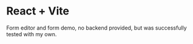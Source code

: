 # React + Vite

Form editor and form demo, no backend provided, but was successfully tested with my own.
